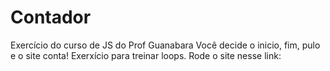 # Contador
Exercício do curso de JS do Prof Guanabara
Você decide o inicio, fim, pulo e o site conta! Exerxício para treinar loops.
Rode o site nesse link:

